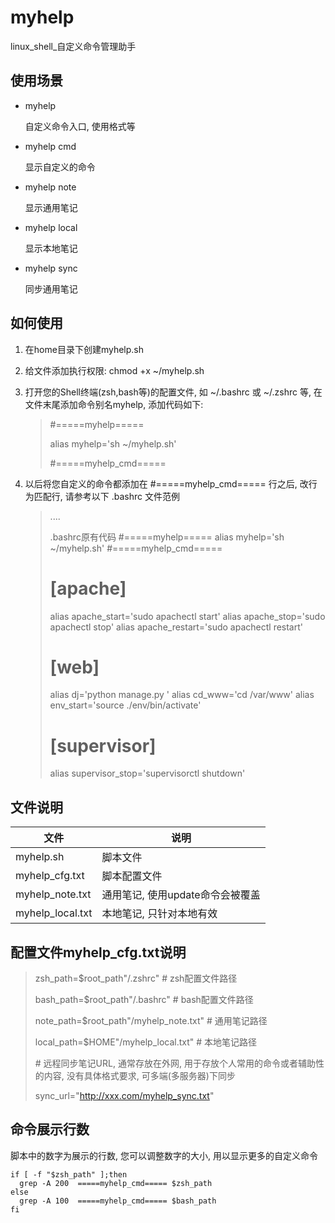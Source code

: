 # myhelp
linux_shell_自定义命令管理助手

## 使用场景
* myhelp

    自定义命令入口, 使用格式等

* myhelp cmd

    显示自定义的命令
* myhelp note

    显示通用笔记
* myhelp local

    显示本地笔记
* myhelp sync

    同步通用笔记

## 如何使用

1. 在home目录下创建myhelp.sh
2. 给文件添加执行权限: chmod +x ~/myhelp.sh
3. 打开您的Shell终端(zsh,bash等)的配置文件, 如 ~/.bashrc 或 ~/.zshrc 等, 在文件末尾添加命令别名myhelp, 添加代码如下:

   > \#=====myhelp=====
   >
   > alias myhelp='sh ~/myhelp.sh'
   >
   > \#=====myhelp_cmd=====
   >

4. 以后将您自定义的命令都添加在 #=====myhelp_cmd===== 行之后, 改行为匹配行, 请参考以下 .bashrc 文件范例

    >....
    >
    >.bashrc原有代码
    >#=====myhelp=====
    >alias myhelp='sh ~/myhelp.sh'
    >#=====myhelp_cmd=====
    >
    ># [apache]
    >alias apache_start='sudo apachectl start'
    >alias apache_stop='sudo apachectl stop'
    >alias apache_restart='sudo apachectl restart'
    >
    ># [web]
    >alias dj='python manage.py '
    >alias cd_www='cd /var/www'
    >alias env_start='source ./env/bin/activate'
    >
    ># [supervisor]
    >alias supervisor_stop='supervisorctl shutdown'



## 文件说明

|文件|说明|
|  ----  | ----  |
|myhelp.sh|脚本文件|
|myhelp_cfg.txt|脚本配置文件|
|myhelp_note.txt|通用笔记, 使用update命令会被覆盖|
|myhelp_local.txt|本地笔记, 只针对本地有效 |


## 配置文件myhelp_cfg.txt说明

> zsh_path=$root_path"/.zshrc"   \# zsh配置文件路径
>
>bash_path=$root_path"/.bashrc"  \# bash配置文件路径
>
>note_path=$root_path"/myhelp_note.txt"   # 通用笔记路径
>
>local_path=$HOME"/myhelp_local.txt"   # 本地笔记路径
>
> \# 远程同步笔记URL, 通常存放在外网, 用于存放个人常用的命令或者辅助性的内容, 没有具体格式要求, 可多端(多服务器)下同步
>
>sync_url="http://xxx.com/myhelp_sync.txt"
>

## 命令展示行数

脚本中的数字为展示的行数, 您可以调整数字的大小, 用以显示更多的自定义命令


    if [ -f "$zsh_path" ];then
      grep -A 200  =====myhelp_cmd===== $zsh_path
    else
      grep -A 100  =====myhelp_cmd===== $bash_path
    fi